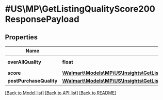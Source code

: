 # #US\MP\GetListingQualityScore200ResponsePayload

## Properties

Name | Type | Description | Notes
------------ | ------------- | ------------- | -------------
**overAllQuality** | **float** | Over All Quality | [optional]
**score** | [**\Walmart\Models\MP\US\Insights\GetListingQualityScore200ResponsePayloadScore**](GetListingQualityScore200ResponsePayloadScore.md) |  | [optional]
**postPurchaseQuality** | [**\Walmart\Models\MP\US\Insights\GetListingQualityScore200ResponsePayloadPostPurchaseQuality**](GetListingQualityScore200ResponsePayloadPostPurchaseQuality.md) |  | [optional]


[[Back to Model list]](../) [[Back to API list]](../../Api/US/MP) [[Back to README]](../../README.md)
